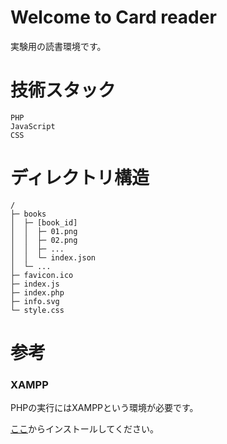 # Welcome to Card reader

実験用の読書環境です。

# 技術スタック

```
PHP
JavaScript
CSS
```

# ディレクトリ構造

```
/
├─ books
│  ├─ [book_id]
│  │  ├─ 01.png
│  │  ├─ 02.png
│  │  ├─ ...
│  │  └─ index.json
│  └─ ...
├─ favicon.ico
├─ index.js
├─ index.php
├─ info.svg
└─ style.css
```

# 参考

### XAMPP

PHPの実行にはXAMPPという環境が必要です。

[ここ](https://www.apachefriends.org/jp/index.html)からインストールしてください。
